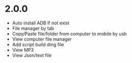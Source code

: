 

# 2.0.0
- Auto install ADB if not exist
- File manager by tab
- Copy/Paste file/folder from computer to mobile by usb
- View computer file manager
- Add script build dmg file
- View MP3
- View Json/text file
